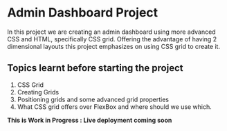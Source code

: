 # Admin Dashboard Project

In this project we are creating an admin dashboard using more advanced CSS and HTML, specifically CSS grid. Offering the advantage of having 2 dimensional layouts this project emphasizes on using CSS grid to create it. 

## Topics learnt before starting the project

1. CSS Grid
2. Creating Grids
3. Positioning grids and some advanced grid properties
4. What CSS grid offers over FlexBox and where should we use which.

**This is Work in Progress : Live deployment coming soon** 